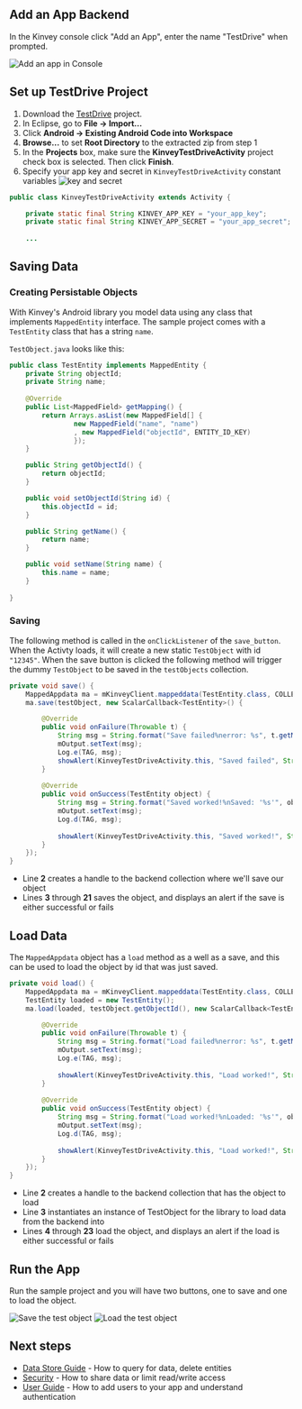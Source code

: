 ## Add an App Backend

In the Kinvey console click "Add an App", enter the name "TestDrive" when prompted.

![Add an app in Console](https://github.com/KinveyApps/TestDrive-Android/blob/master/docs/images/android-testdrive-ss-4.png)

## Set up TestDrive Project

1. Download the [TestDrive](https://github.com/KinveyApps/TestDrive-Android/archive/master.zip) project.
2. In Eclipse, go to **File &rarr; Import…**
3. Click **Android &rarr; Existing Android Code into Workspace**
4. **Browse…** to set **Root Directory** to the extracted zip from step 1
5. In the **Projects** box, make sure the **KinveyTestDriveActivity** project check box is selected. Then click **Finish**.
6. Specify your app key and secret in `KinveyTestDriveActivity` constant variables
![key and secret](android-testdrive/ss-5.png)

```java
public class KinveyTestDriveActivity extends Activity {

	private static final String KINVEY_APP_KEY = "your_app_key";
	private static final String KINVEY_APP_SECRET = "your_app_secret";
	
	...
```

## Saving Data
### Creating Persistable Objects

With Kinvey's Android library you model data using any class that implements `MappedEntity` interface. The sample project comes with a `TestEntity` class that has a string `name`.

`TestObject.java` looks like this:

```java
public class TestEntity implements MappedEntity {
	private String objectId;	
	private String name;
	
	@Override
	public List<MappedField> getMapping() {
		return Arrays.asList(new MappedField[] { 	
				new MappedField("name", "name")
				, new MappedField("objectId", ENTITY_ID_KEY)
				});
	}

	public String getObjectId() {
		return objectId;
	}

	public void setObjectId(String id) {
		this.objectId = id;
	}

	public String getName() {
		return name;
	}

	public void setName(String name) {
		this.name = name;
	}
	
}
```

### Saving

The following method is called in the `onClickListener` of the `save_button`. When the Activty loads, it will create a new static `TestObject` with id `"12345"`.  When the save button is clicked the following method will trigger the dummy `TestObject` to be saved in the `testObjects` collection.

```java
private void save() {
	MappedAppdata ma = mKinveyClient.mappeddata(TestEntity.class, COLLECTION_NAME);
	ma.save(testObject, new ScalarCallback<TestEntity>() {

		@Override
		public void onFailure(Throwable t) {
			String msg = String.format("Save failed%nerror: %s", t.getMessage());
			mOutput.setText(msg);
			Log.e(TAG, msg);
			showAlert(KinveyTestDriveActivity.this, "Saved failed", String.format("error:%n%s", t.getLocalizedMessage()));
		}
		
		@Override
		public void onSuccess(TestEntity object) {
			String msg = String.format("Saved worked!%nSaved: '%s'", object.getName());
			mOutput.setText(msg);
			Log.d(TAG, msg);
			
			showAlert(KinveyTestDriveActivity.this, "Saved worked!", String.format("Saved: '%s'", object.getName()));
		}
	});
}
```

* Line __2__ creates a handle to the backend collection where we'll save our object
* Lines __3__ through __21__ saves the object, and displays an alert if the save is either successful or fails

## Load Data
The `MappedAppdata` object has a `load` method as a well as a save, and this can be used to load the object by id that was just saved. 

```java
private void load() {
	MappedAppdata ma = mKinveyClient.mappeddata(TestEntity.class, COLLECTION_NAME);
	TestEntity loaded = new TestEntity();
	ma.load(loaded, testObject.getObjectId(), new ScalarCallback<TestEntity>() {

		@Override
		public void onFailure(Throwable t) {
			String msg = String.format("Load failed%nerror: %s", t.getMessage());
			mOutput.setText(msg);
			Log.e(TAG, msg);
			
			showAlert(KinveyTestDriveActivity.this, "Load worked!", String.format("error:%n%s", t.getLocalizedMessage()));
		}
		
		@Override
		public void onSuccess(TestEntity object) {
			String msg = String.format("Load worked!%nLoaded: '%s'", object.getName());
			mOutput.setText(msg);
			Log.d(TAG, msg);
			
			showAlert(KinveyTestDriveActivity.this, "Load worked!", String.format("Loaded: '%s'", object.getName()));
		}
	});
}
```

* Line __2__ creates a handle to the backend collection that has the object to load
* Line __3__ instantiates an instance of TestObject for the library to load data from the backend into
* Lines __4__ through __23__ load the object, and displays an alert if the load is either successful or fails


## Run the App
Run the sample project and you will have two buttons, one to save and one to load the object. 

![Save the test object](https://github.com/KinveyApps/TestDrive-Android/blob/master/docs/images/android-testdrive-ss-1.png)
![Load the test object](https://github.com/KinveyApps/TestDrive-Android/blob/master/docs/images/android-testdrive-ss-2.png)

## Next steps


* [Data Store Guide](/android/guides/datastore) - How to query for data, delete entities 
* [Security](/android/guides/security) - How to share data or limit read/write access  
* [User Guide](/android/guides/users) - How to add users to your app and understand authentication
